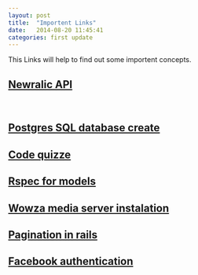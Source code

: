 ```yaml
---
layout: post
title:  "Importent Links"
date:   2014-08-20 11:45:41
categories: first update
---
```

This Links will help to find out some importent concepts.
<div>
    <h2>
        <a href="https://rpm.newrelic.com/api/explore/applications/show?id=2342184">Newralic API</a>
    </h2></br>
    <h2>
        <a href="https://gist.github.com/vijayajyothi/8fd528bc96029ed5c958">Postgres SQL database create</a>
    </h2>
    <h2>
        <a href="http://www.codequizzes.com/">Code quizze</a>
    </h2>
    <h2>
        <a href="https://github.com/rspec/rspec-rails">Rspec for models</a>
    </h2>
    <h2>
        <a href="http://www.pagefabric.com/blogs/2013/02/18/how-to-install-wowza-media-server-on-ubuntu-12/">Wowza media server instalation</a>
    </h2>
    <h2>
        <a href="http://asciicasts.com/episodes/254-pagination-with-kaminari">Pagination in rails</a>
    </h2>
    <h2>
        <a href="http://railscasts.com/episodes/360-facebook-authentication">Facebook authentication</a>
    </h2>
</div>
